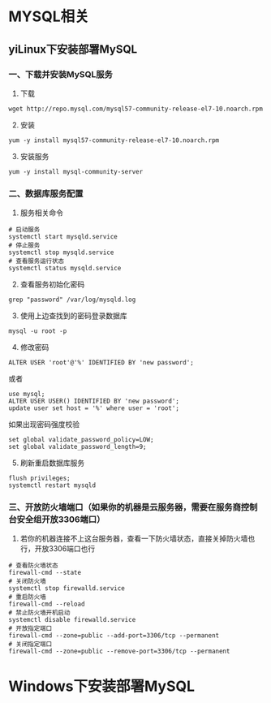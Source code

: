 # MYSQL相关
## yiLinux下安装部署MySQL
### 一、下载并安装MySQL服务
1. 下载
```
wget http://repo.mysql.com/mysql57-community-release-el7-10.noarch.rpm
```
2. 安装
```
yum -y install mysql57-community-release-el7-10.noarch.rpm
```
3. 安装服务
```
yum -y install mysql-community-server
```


### 二、数据库服务配置
1. 服务相关命令
```
# 启动服务
systemctl start mysqld.service
# 停止服务
systemctl stop mysqld.service
# 查看服务运行状态
systemctl status mysqld.service
```
2. 查看服务初始化密码 
```
grep "password" /var/log/mysqld.log
```
3. 使用上边查找到的密码登录数据库
```
mysql -u root -p
```
4. 修改密码
```
ALTER USER 'root'@'%' IDENTIFIED BY 'new password';
```
或者
```
use mysql;
ALTER USER USER() IDENTIFIED BY 'new password';
update user set host = '%' where user = 'root';
```
如果出现密码强度校验
```
set global validate_password_policy=LOW;
set global validate_password_length=9;
```
5. 刷新重启数据库服务
```
flush privileges;
systemctl restart mysqld
```


### 三、开放防火墙端口（如果你的机器是云服务器，需要在服务商控制台安全组开放3306端口）  
1. 若你的机器连接不上这台服务器，查看一下防火墙状态，直接关掉防火墙也行，开放3306端口也行
```
# 查看防火墙状态
firewall-cmd --state
# 关闭防火墙
systemctl stop firewalld.service
# 重启防火墙
firewall-cmd --reload
# 禁止防火墙开机启动
systemctl disable firewalld.service 
# 开放指定端口
firewall-cmd --zone=public --add-port=3306/tcp --permanent
# 关闭指定端口
firewall-cmd --zone=public --remove-port=3306/tcp --permanent
```

# Windows下安装部署MySQL